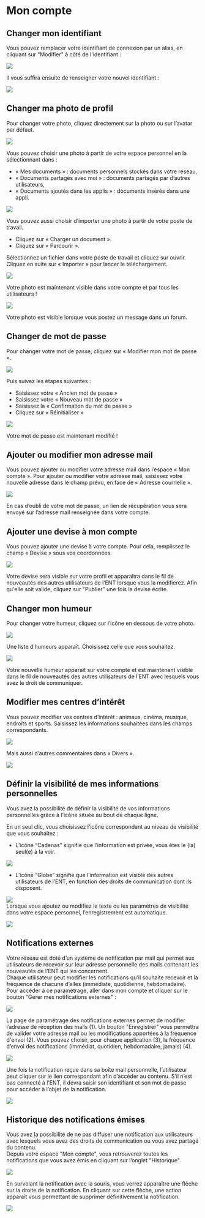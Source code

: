 # Mon compte

## Changer mon identifiant

Vous pouvez remplacer votre identifiant de connexion par un alias, en cliquant sur "Modifier" à côté de l'identifiant :

![](<.gitbook/assets/changer-alias1-2 (2).png>)

Il vous suffira ensuite de renseigner votre nouvel identifiant :

![](<.gitbook/assets/image-7-1-1 (1) (1).png>)

## Changer ma photo de profil

Pour changer votre photo, cliquez directement sur la photo ou sur l’avatar par défaut.

![](<.gitbook/assets/m3-2 (1) (1).jpg>)

Vous pouvez choisir une photo à partir de votre espace personnel en la sélectionnant dans :

* « Mes documents » : documents personnels stockés dans votre réseau,
* « Documents partagés avec moi » : documents partagés par d’autres utilisateurs,
* « Documents ajoutés dans les applis » : documents insérés dans une appli.

![](<.gitbook/assets/m4-1-1-3 (1) (1).png>)

Vous pouvez aussi choisir d’importer une photo à partir de votre poste de travail.

* Cliquez sur « Charger un document ».
* Cliquez sur « Parcourir ».

Sélectionnez un fichier dans votre poste de travail et cliquez sur ouvrir. Cliquez en suite sur « Importer » pour lancer le téléchargement.

![](<.gitbook/assets/mon-compte-1-1-1 (2).png>)

Votre photo est maintenant visible dans votre compte et par tous les utilisateurs !

![](<.gitbook/assets/mon-compte-2-1-2-1 (1) (1).png>)

Votre photo est visible lorsque vous postez un message dans un forum.

## Changer de mot de passe

Pour changer votre mot de passe, cliquez sur « Modifier mon mot de passe ».

![](<.gitbook/assets/m7-1-1-1 (1) (1).png>)

Puis suivez les étapes suivantes :

* Saisissez votre « Ancien mot de passe »
* Saisissez votre « Nouveau mot de passe »
* Saisissez la « Confirmation du mot de passe »
* Cliquez sur « Réinitialiser »

![](<.gitbook/assets/mon-compte-1024x463-3-1 (2).png>)

Votre mot de passe est maintenant modifié !

## Ajouter ou modifier mon adresse mail

Vous pouvez ajouter ou modifier votre adresse mail dans l’espace « Mon compte ». Pour ajouter ou modifier votre adresse mail, saisissez votre nouvelle adresse dans le champ prévu, en face de « Adresse courrielle ».

![](<.gitbook/assets/compte4-1024x379-1-2-1-1 (2).png>)

En cas d’oubli de votre mot de passe, un lien de récupération vous sera envoyé sur l’adresse mail renseignée dans votre compte.

## Ajouter une devise à mon compte

Vous pouvez ajouter une devise à votre compte. Pour cela, remplissez le champ « Devise » sous vos coordonnées.

![](<.gitbook/assets/2018-10-19\_10h53\_59-2-1 (1) (1).png>)

Votre devise sera visible sur votre profil et apparaîtra dans le fil de nouveautés des autres utilisateurs de l’ENT lorsque vous la modifierez. Afin qu'elle soit valide, cliquez sur "Publier" une fois la devise écrite.

## Changer mon humeur

Pour changer votre humeur, cliquez sur l’icône en dessous de votre photo.

![](<.gitbook/assets/m11-1-1-2-1-1 (2).png>)

Une liste d’humeurs apparaît. Choisissez celle que vous souhaitez.

![](<.gitbook/assets/m12-2-1-1-1 (2).png>)

Votre nouvelle humeur apparaît sur votre compte et est maintenant visible dans le fil de nouveautés des autres utilisateurs de l’ENT avec lesquels vous avez le droit de communiquer.

## Modifier mes centres d’intérêt

Vous pouvez modifier vos centres d’intérêt : animaux, cinéma, musique, endroits et sports. Saisissez les informations souhaitées dans les champs correspondants.

![](<.gitbook/assets/m14-1-3-1 (2).png>)

Mais aussi d’autres commentaires dans « Divers ».

![](<.gitbook/assets/m15-1-1 (1) (1).png>)

## Définir la visibilité de mes informations personnelles

Vous avez la possibilité de définir la visibilité de vos informations personnelles grâce à l’icône située au bout de chaque ligne.

En un seul clic, vous choisissez l’icône correspondant au niveau de visibilité que vous souhaitez :

* L’icône “Cadenas” signifie que l’information est privée, vous êtes le (la) seul(e) à la voir.

![](<.gitbook/assets/m16-1-1-1-1-1 (1) (1).png>)

* L’icône “Globe” signifie que l’information est visible des autres utilisateurs de l’ENT, en fonction des droits de communication dont ils disposent.

![](<.gitbook/assets/m18-1-2-1 (2).png>)\
Lorsque vous ajoutez ou modifiez le texte ou les paramètres de visibilité dans votre espace personnel, l’enregistrement est automatique.

![](<.gitbook/assets/m19-1-2-1-1 (1) (1).png>)

## Notifications externes

Votre réseau est doté d’un système de notification par mail qui permet aux utilisateurs de recevoir sur leur adresse personnelle des mails contenant les nouveautés de l’ENT qui les concernent.\
Chaque utilisateur peut modifier les notifications qu’il souhaite recevoir et la fréquence de chacune d’elles (immédiate, quotidienne, hebdomadaire).\
Pour accéder à ce paramétrage, aller dans mon compte et cliquer sur le bouton "Gérer mes notifications externes" :

![](<.gitbook/assets/notif-ext2-1-1-2 (2).png>)

La page de paramétrage des notifications externes permet de modifier l’adresse de réception des mails (1). Un bouton "Enregistrer" vous permettra de valider votre adresse mail ou les modifications apportées à la fréquence d'envoi (2). Vous pouvez choisir, pour chaque application (3), la fréquence d’envoi des notifications (immédiat, quotidien, hebdomadaire, jamais) (4).

![](<.gitbook/assets/notif2d-1-1-1 (2).png>)

Une fois la notification reçue dans sa boîte mail personnelle, l’utilisateur peut cliquer sur le lien correspondant afin d’accéder au contenu. S’il n’est pas connecté à l’ENT, il devra saisir son identifiant et son mot de passe pour accéder à l’objet de la notification.

![](<.gitbook/assets/notif-externe-reception-1-3-1 (1) (1).png>)

## Historique des notifications émises

Vous avez la possibilité de ne pas diffuser une notification aux utilisateurs avec lesquels vous avez des droits de communication ou vous avez partagé du contenu.\
Depuis votre espace "Mon compte", vous retrouverez toutes les notifications que vous avez émis en cliquant sur l’onglet "Historique".

![](<.gitbook/assets/fil-historique-1-3-1 (1) (1).png>)

En survolant la notification avec la souris, vous verrez apparaître une flèche sur la droite de la notification. En cliquant sur cette flèche, une action apparaît vous permettant de supprimer définitivement la notification.

![](<.gitbook/assets/fil-historique-suppression-1-3-1-1 (2).png>)
